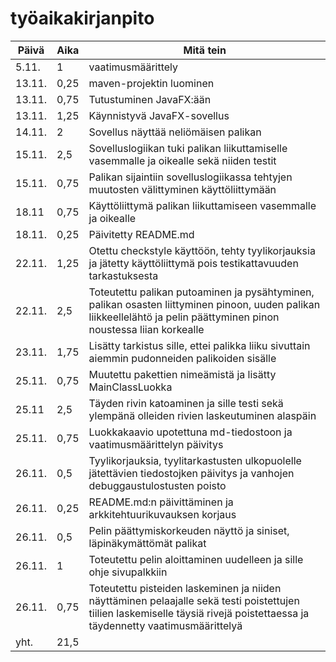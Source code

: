 # työaikakirjanpito

Päivä | Aika | Mitä tein
------|------|----------
5.11. | 1 | vaatimusmäärittely
13.11. | 0,25 | maven-projektin luominen
13.11. | 0,75 | Tutustuminen JavaFX:ään
13.11. | 1,25 | Käynnistyvä JavaFX-sovellus
14.11. | 2 | Sovellus näyttää neliömäisen palikan
15.11. | 2,5 | Sovelluslogiikan tuki palikan liikuttamiselle vasemmalle ja oikealle sekä niiden testit
15.11. | 0,75 | Palikan sijaintiin sovelluslogiikassa tehtyjen muutosten välittyminen käyttöliittymään
18.11 | 0,75 | Käyttöliittymä palikan liikuttamiseen vasemmalle ja oikealle
18.11. | 0,25 | Päivitetty README.md
22.11. | 1,25 | Otettu checkstyle käyttöön, tehty tyylikorjauksia ja jätetty käyttöliittymä pois testikattavuuden tarkastuksesta
22.11. | 2,5 | Toteutettu palikan putoaminen ja pysähtyminen, palikan osasten liittyminen pinoon, uuden palikan liikkeellelähtö ja pelin päättyminen pinon noustessa liian korkealle
23.11. | 1,75 | Lisätty tarkistus sille, ettei palikka liiku sivuttain aiemmin pudonneiden palikoiden sisälle
25.11. | 0,75 | Muutettu pakettien nimeämistä ja lisätty MainClassLuokka
25.11 | 2,5 | Täyden rivin katoaminen ja sille testi sekä ylempänä olleiden rivien laskeutuminen alaspäin
25.11. | 0,75 |Luokkakaavio upotettuna md-tiedostoon ja vaatimusmäärittelyn päivitys 
26.11. | 0,5 | Tyylikorjauksia, tyylitarkastusten ulkopuolelle jätettävien tiedostojken päivitys ja vanhojen debuggaustulostusten poisto
26.11. | 0,25 | README.md:n päivittäminen ja arkkitehtuurikuvauksen korjaus
26.11. | 0,5 | Pelin päättymiskorkeuden näyttö ja siniset, läpinäkymättömät palikat
26.11. | 1 | Toteutettu pelin aloittaminen uudelleen ja sille ohje sivupalkkiin
26.11. | 0,75 |  Toteutettu pisteiden laskeminen ja niiden näyttäminen pelaajalle sekä testi poistettujen tiilien laskemiselle täysiä rivejä poistettaessa ja täydennetty vaatimusmäärittelyä
yht. | 21,5 
